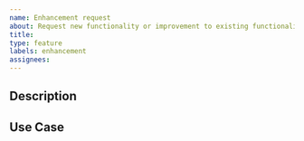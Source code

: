```yaml
---
name: Enhancement request
about: Request new functionality or improvement to existing functionality
title:
type: feature
labels: enhancement
assignees:
---
```


## Description
<!-- Please clearly describe which change you want to be made. -->

## Use Case
<!-- Describe why you need this change, how it will help you, including any
     other imagined scenarios in which it will be useful.  If this request is
     urgent and you have no alternatives, please state so as well. -->
